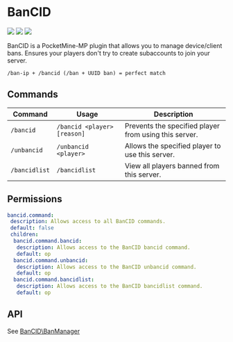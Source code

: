 # BanCID
![](http://isitmaintained.com/badge/resolution/kenygamer/BanCID.svg)
![](https://img.shields.io/github/release/kenygamer/BanCID/all.svg)
![](https://img.shields.io/github/downloads/kenygamer/BanCID/total.svg)

BanCID is a PocketMine-MP plugin that allows you to manage device/client bans. Ensures your players don't try to create subaccounts to join your server.
```
/ban-ip + /bancid (/ban + UUID ban) = perfect match
```
## Commands
| Command | Usage | Description |
| ------- | ----- | ----------- |
| `/bancid` | `/bancid <player> [reason]` | Prevents the specified player from using this server. |
| `/unbancid` | `/unbancid <player>` | Allows the specified player to use this server. |
| `/bancidlist` | `/bancidlist` | View all players banned from this server. |
## Permissions
```yml
bancid.command:
 description: Allows access to all BanCID commands.
 default: false
 children:
  bancid.command.bancid:
   description: Allows access to the BanCID bancid command.
   default: op
  bancid.command.unbancid:
   description: Allows access to the BanCID unbancid command.
   default: op
  bancid.command.bancidlist:
   description: Allows access to the BanCID bancidlist command.
   default: op
```
## API
See [BanCID\BanManager](https://github.com/kenygamer/BanCID/blob/master/src/BanCID/BanManager.php)
